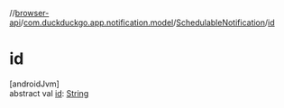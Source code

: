 //[browser-api](../../../index.md)/[com.duckduckgo.app.notification.model](../index.md)/[SchedulableNotification](index.md)/[id](id.md)

# id

[androidJvm]\
abstract val [id](id.md): [String](https://kotlinlang.org/api/latest/jvm/stdlib/kotlin/-string/index.html)
